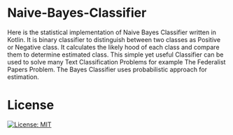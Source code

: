 # Naive-Bayes-Classifier
Here is the statistical implementation of Naive Bayes Classifier written in Kotlin. It is binary classifier to distinguish between two classes as Positive or Negative class. It calculates the likely hood of each class and compare them to determine estimated class. This simple yet useful Classifier can be used to solve many Text Classification Problems for example The Federalist Papers Problem. The Bayes Classifier uses probabilistic approach for estimation.

# License
[![License: MIT](https://img.shields.io/badge/License-MIT-yellow.svg)](https://opensource.org/licenses/MIT)

